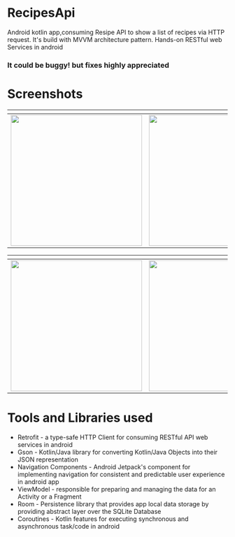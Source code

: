 # RecipesApi
Android kotlin app,consuming Resipe API to show a list of recipes via HTTP request. It's build with MVVM architecture pattern. Hands-on RESTful web Services in android

### It could be buggy! but fixes highly appreciated
# Screenshots
<div align="center">

|<strong></strong>|<strong></strong>|
|:--:|:--:|
|<img src ='arts/' width='300'/>|<img src='arts/' width='300'/>|


|<strong></strong>|<strong></strong>|
|:--:|:--:|
|<img src ='arts/' width='300'/>|<img src='arts/' width='300'/>|

</div>

# Tools and Libraries used
- Retrofit - a type-safe HTTP Client for consuming RESTful API web services in android
- Gson - Kotlin/Java library for converting Kotlin/Java Objects into their JSON representation
- Navigation Components - Android Jetpack's component for implementing navigation for consistent and predictable user experience in android app
- ViewModel - responsible for preparing and managing the data for an Activity or a Fragment
- Room - Persistence library that provides app local data storage by providing abstract layer over the SQLite Database
- Coroutines - Kotlin features for executing synchronous and asynchronous task/code in android
